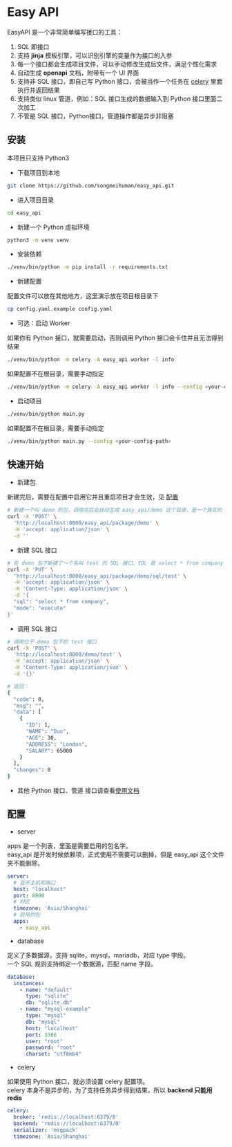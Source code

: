 # Easy API

EasyAPI 是一个非常简单编写接口的工具：

1. SQL 即接口
2. 支持 **jinja** 模板引擎，可以识别引擎的变量作为接口的入参
3. 每一个接口都会生成项目文件，可以手动修改生成后文件，满足个性化需求
4. 自动生成 **openapi** 文档，附带有一个 UI 界面
5. 支持非 SQL 接口，即自己写 Python 接口，会被当作一个任务在 [celery](https://github.com/celery/celery) 里面执行并返回结果
6. 支持类似 linux 管道，例如：SQL 接口生成的数据输入到 Python 接口里面二次加工
7. 不管是 SQL 接口，Python接口，管道操作都是异步非阻塞

## 安装

本项目只支持 Python3

- 下载项目到本地

```bash
git clone https://github.com/songmeihuman/easy_api.git
```

- 进入项目目录

```bash
cd easy_api
```

- 新建一个 Python 虚拟环境

```bash
python3 -m venv venv
```

- 安装依赖

```bash
./venv/bin/python -m pip install -r requirements.txt
```

- 新建配置

配置文件可以放在其他地方，这里演示放在项目根目录下

```bash
cp config.yaml.example config.yaml
```

- 可选：启动 Worker

如果你有 Python 接口，就需要启动，否则调用 Python 接口会卡住并且无法得到结果

```bash
./venv/bin/python -m celery -A easy_api worker -l info
```

如果配置不在根目录，需要手动指定

```bash
./venv/bin/python -m celery -A easy_api worker -l info --config <your-config-path>
```

- 启动项目
```bash
./venv/bin/python main.py
```

如果配置不在根目录，需要手动指定

```bash
./venv/bin/python main.py --config <your-config-path>
```

## 快速开始

- 新建包

新建完后，需要在配置中启用它并且重启项目才会生效，见 [配置](#配置)

```bash
# 新建一个叫 demo 的包，调用完后会自动生成 easy_api/demo 这个目录，是一个真实的 Python package
curl -X 'POST' \
  'http://localhost:8000/easy_api/package/demo' \
  -H 'accept: application/json' \
  -d ''
```

- 新建 SQL 接口
```bash
# 在 demo 包下新建了一个名叫 test 的 SQL 接口，SQL 是 select * from company
curl -X 'PUT' \
  'http://localhost:8000/easy_api/package/demo/sql/test' \
  -H 'accept: application/json' \
  -H 'Content-Type: application/json' \
  -d '{
  "sql": "select * from company",
  "mode": "execute"
}'
```

- 调用 SQL 接口
```bash
# 调用位于 demo 包下的 test 接口
curl -X 'POST' \
  'http://localhost:8000/demo/test' \
  -H 'accept: application/json' \
  -H 'Content-Type: application/json' \
  -d '{}'

# 返回：
{
  "code": 0,
  "msg": "",
  "data": [
    {
      "ID": 1,
      "NAME": "Duo",
      "AGE": 30,
      "ADDRESS": "London",
      "SALARY": 65000
    }
  ],
  "changes": 0
}
```

- 其他 Python 接口、管道 接口请查看[使用文档](docs/usage.md#python-接口)

## 配置

- server

apps 是一个列表，里面是需要启用的包名字。  
easy_api 是开发时候依赖项，正式使用不需要可以删掉，但是 easy_api 这个文件夹不能删除。

```yaml
server:
  # 监听主机和端口
  host: "localhost"
  port: 8000
  # 时区
  timezone: 'Asia/Shanghai'
  # 启用的包
  apps:
    - easy_api
```

- database

定义了多数据源，支持 sqlite，mysql，mariadb，对应 type 字段。  
一个 SQL 规则支持绑定一个数据源，匹配 name 字段。

```yaml
database:
  instances:
    - name: "default"
      type: "sqlite"
      db: "sqlite.db"
    - name: "mysql-example"
      type: "mysql"
      db: "mysql"
      host: "localhost"
      port: 3306
      user: "root"
      password: "root"
      charset: "utf8mb4"
```

- celery

如果使用 Python 接口，就必须设置 celery 配置项。  
celery 本身不是异步的，为了支持任务异步得到结果，所以 **backend 只能用 redis**

```yaml
celery:
  broker: 'redis://localhost:6379/0'
  backend: 'redis://localhost:6379/0'
  serializer: 'msgpack'
  timezone: 'Asia/Shanghai'
```
